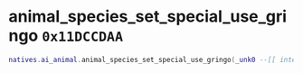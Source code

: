 # animal_species_set_special_use_gringo `0x11DCCDAA`

```lua
natives.ai_animal.animal_species_set_special_use_gringo(_unk0 --[[ integer ]], _unk1 --[[ integer ]], _unk2 --[[ integer ]], _unk3 --[[ integer ]], _unk4 --[[ integer ]])
```
